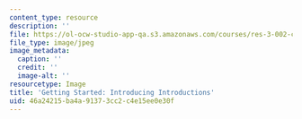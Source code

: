 ```yaml
---
content_type: resource
description: ''
file: https://ol-ocw-studio-app-qa.s3.amazonaws.com/courses/res-3-002-collaborative-design-and-creative-expression-with-arduino-microcontrollers-january-iap-2017/46a24215ba4a91373cc2c4e15ee0e30f_GettingStartedIntro.jpg
file_type: image/jpeg
image_metadata:
  caption: ''
  credit: ''
  image-alt: ''
resourcetype: Image
title: 'Getting Started: Introducing Introductions'
uid: 46a24215-ba4a-9137-3cc2-c4e15ee0e30f
---
```

